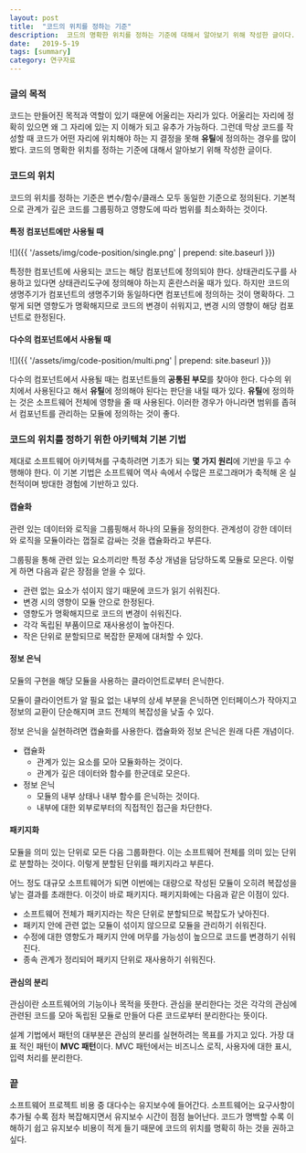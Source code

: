 ```yaml
---
layout: post
title:  "코드의 위치를 정하는 기준"
description:  코드의 명확한 위치를 정하는 기준에 대해서 알아보기 위해 작성한 글이다.
date:   2019-5-19
tags: [summary]
category: 연구자료
---
```

### 글의 목적
코드는 만들어진 목적과 역할이 있기 때문에 어울리는 자리가 있다.
어울리는 자리에 정확히 있으면 왜 그 자리에 있는 지 이해가 되고 유추가 가능하다.
그런데 막상 코드를 작성할 때 코드가 어떤 자리에 위치해야 하는 지 결정을 못해
**유틸**에 정의하는 경우를 많이 봤다.
코드의 명확한 위치를 정하는 기준에 대해서 알아보기 위해 작성한 글이다.

### 코드의 위치
코드의 위치를 정하는 기준은 변수/함수/클래스 모두 동일한 기준으로 정의된다.
기본적으로 관계가 깊은 코드를 그룹핑하고 영향도에 따라 범위를 최소화하는 것이다.

#### 특정 컴포넌트에만 사용될 때
![]({{ '/assets/img/code-position/single.png' | prepend: site.baseurl }})

특정한 컴포넌트에 사용되는 코드는 해당 컴포넌트에 정의되야 한다.
상태관리도구를 사용하고 있다면 상태관리도구에 정의해야 하는지 혼란스러울 때가 있다.
하지만 코드의 생명주기가 컴포넌트의 생명주기와 동일하다면 컴포넌트에 정의하는 것이 명확하다.
그렇게 되면 영향도가 명확해지므로 코드의 변경이 쉬워지고, 변경 시의 영향이 해당 컴포넌트로 한정된다.

#### 다수의 컴포넌트에서 사용될 때
![]({{ '/assets/img/code-position/multi.png' | prepend: site.baseurl }})

다수의 컴포넌트에서 사용될 때는 컴포넌트들의 **공통된 부모**를 찾아야 한다.
다수의 위치에서 사용된다고 해서 **유틸**에 정의해야 된다는 판단을 내릴 때가 있다.
**유틸**에 정의하는 것은 소프트웨어 전체에 영향을 줄 때 사용된다.
이러한 경우가 아니라면 범위를 좁혀서 컴포넌트를 관리하는 모듈에 정의하는 것이 좋다.

### 코드의 위치를 정하기 위한 아키텍쳐 기본 기법
제대로 소프트웨어 아키텍쳐를 구축하려면 기초가 되는 **몇 가지 원리**에 기반을 두고 수행해야 한다. 이 기본 기법은 소프트웨어 역사 속에서 수많은 프로그래머가 축적해 온 실천적이며 방대한 경험에 기반하고 있다.

#### 캡슐화
관련 있는 데이터와 로직을 그룹핑해서 하나의 모듈을 정의한다. 관계성이 강한 데이터와 로직을 모듈이라는 껍질로 감싸는 것을 캡슐화라고 부른다.

그룹핑을 통해 관련 있는 요소끼리만 특정 추상 개념을 담당하도록 모듈로 모은다. 이렇게 하면 다음과 같은 장점을 얻을 수 있다.
- 관련 없는 요소가 섞이지 않기 때문에 코드가 읽기 쉬워진다.
- 변경 시의 영향이 모듈 안으로 한정된다.
- 영향도가 명확해지므로 코드의 변경이 쉬워진다.
- 각각 독립된 부품이므로 재사용성이 높아진다.
- 작은 단위로 분할되므로 복잡한 문제에 대처할 수 있다.

#### 정보 은닉
모듈의 구현을 해당 모듈을 사용하는 클라이언트로부터 은닉한다.

모듈이 클라이언트가 알 필요 없는 내부의 상세 부분을 은닉하면 인터페이스가 작아지고 정보의 교환이 단순해지며 코드 전체의 복잡성을 낮출 수 있다.

정보 은닉을 실현하려면 캡슐화를 사용한다. 캡슐화와 정보 은닉은 원래 다른 개념이다.
- 캡슐화
  - 관계가 있는 요소를 모아 모듈화하는 것이다.
  - 관계가 깊은 데이터와 함수를 한군데로 모은다.
- 정보 은닉
  - 모듈의 내부 상태나 내부 함수를 은닉하는 것이다.
  - 내부에 대한 외부로부터의 직접적인 접근을 차단한다.

#### 패키지화
모듈을 의미 있는 단위로 모든 다음 그룹화한다. 이는 소프트웨어 전체를 의미 있는 단위로 분할하는 것이다. 이렇게 분할된 단위를 패키지라고 부른다.

어느 정도 대규모 소프트웨어가 되면 이번에는 대량으로 작성된 모듈이 오히려 복잡성을 낳는 결과를 초래한다.
이것이 바로 패키지다. 패키지화에는 다음과 같은 이점이 있다.
- 소프트웨어 전체가 패키지라는 작은 단위로 분할되므로 복잡도가 낮아진다.
- 패키지 안에 관련 없는 모듈이 섞이지 않으므로 모듈을 관리하기 쉬워진다.
- 수정에 대한 영향도가 패키지 안에 머무를 가능성이 높으므로 코드를 변경하기 쉬워진다.
- 종속 관계가 정리되어 패키지 단위로 재사용하기 쉬워진다.

#### 관심의 분리
관심이란 소프트웨어의 기능이나 목적을 뜻한다. 관심을 분리한다는 것은 각각의 관심에 관련된 코드를 모아 독립된 모듈로 만들어 다른 코드로부터 분리한다는 뜻이다.

설계 기법에서 패턴의 대부분은 관심의 분리를 실현하려는 목표를 가지고 있다. 가장 대표 적인 패턴이 **MVC 패턴**이다.
MVC 패턴에서는 비즈니스 로직, 사용자에 대한 표시, 입력 처리를 분리한다.

### 끝
소프트웨어 프로젝트 비용 중 대다수는 유지보수에 들어간다.
소프트웨어는 요구사항이 추가될 수록 점차 복잡해지면서 유지보수 시간이 점점 늘어난다.
코드가 명백할 수록 이해하기 쉽고 유지보수 비용이 적게 들기 때문에
코드의 위치를 명확히 하는 것을 권하고 싶다.